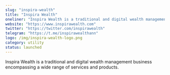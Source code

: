 ```yaml
---
slug: "inspira-wealth"
title: "Inspira Wealth"
oneliner: "Inspira Wealth is a traditional and digital wealth management business encompassing a wide range of services and products."
website: "https://www.inspirawealth.com"
twitter: "https://twitter.com/inspirawealth"
telegram: "https://t.me/inspirawealthann"
logo: /img/inspira-wealth-logo.png
category: utility
status: launched
---
```


Inspira Wealth is a traditional and digital wealth management business encompassing a wide range of services and products.
